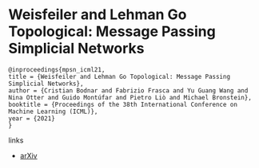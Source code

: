 # Weisfeiler and Lehman Go Topological: Message Passing Simplicial Networks

```
@inproceedings{mpsn_icml21,
title = {Weisfeiler and Lehman Go Topological: Message Passing Simplicial Networks},
author = {Cristian Bodnar and Fabrizio Frasca and Yu Guang Wang and Nina Otter and Guido Montúfar and Pietro Liò and Michael Bronstein},
booktitle = {Proceedings of the 38th International Conference on Machine Learning (ICML)},
year = {2021}
}
```

links
- [arXiv](https://arxiv.org/abs/2103.03212)
